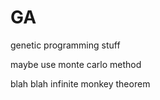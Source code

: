 # GA 


<p> genetic programming stuff </p>
<p> maybe use monte carlo method </p>
<p> blah blah infinite monkey theorem  </p>
